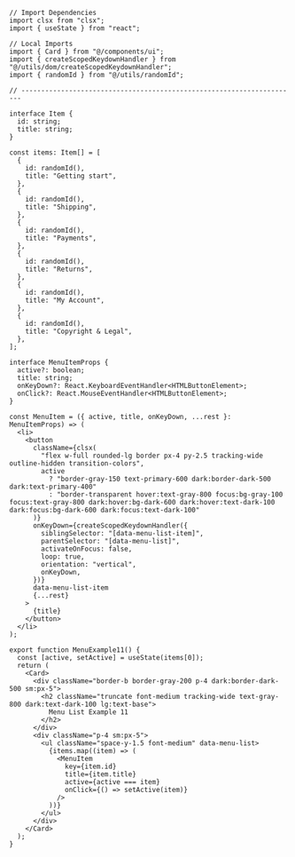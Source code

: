 ﻿```tsx
// Import Dependencies
import clsx from "clsx";
import { useState } from "react";

// Local Imports
import { Card } from "@/components/ui";
import { createScopedKeydownHandler } from "@/utils/dom/createScopedKeydownHandler";
import { randomId } from "@/utils/randomId";

// ----------------------------------------------------------------------

interface Item {
  id: string;
  title: string;
}

const items: Item[] = [
  {
    id: randomId(),
    title: "Getting start",
  },
  {
    id: randomId(),
    title: "Shipping",
  },
  {
    id: randomId(),
    title: "Payments",
  },
  {
    id: randomId(),
    title: "Returns",
  },
  {
    id: randomId(),
    title: "My Account",
  },
  {
    id: randomId(),
    title: "Copyright & Legal",
  },
];

interface MenuItemProps {
  active?: boolean;
  title: string;
  onKeyDown?: React.KeyboardEventHandler<HTMLButtonElement>;
  onClick?: React.MouseEventHandler<HTMLButtonElement>;
}

const MenuItem = ({ active, title, onKeyDown, ...rest }: MenuItemProps) => (
  <li>
    <button
      className={clsx(
        "flex w-full rounded-lg border px-4 py-2.5 tracking-wide outline-hidden transition-colors",
        active
          ? "border-gray-150 text-primary-600 dark:border-dark-500 dark:text-primary-400"
          : "border-transparent hover:text-gray-800 focus:bg-gray-100 focus:text-gray-800 dark:hover:bg-dark-600 dark:hover:text-dark-100 dark:focus:bg-dark-600 dark:focus:text-dark-100"
      )}
      onKeyDown={createScopedKeydownHandler({
        siblingSelector: "[data-menu-list-item]",
        parentSelector: "[data-menu-list]",
        activateOnFocus: false,
        loop: true,
        orientation: "vertical",
        onKeyDown,
      })}
      data-menu-list-item
      {...rest}
    >
      {title}
    </button>
  </li>
);

export function MenuExample11() {
  const [active, setActive] = useState(items[0]);
  return (
    <Card>
      <div className="border-b border-gray-200 p-4 dark:border-dark-500 sm:px-5">
        <h2 className="truncate font-medium tracking-wide text-gray-800 dark:text-dark-100 lg:text-base">
          Menu List Example 11
        </h2>
      </div>
      <div className="p-4 sm:px-5">
        <ul className="space-y-1.5 font-medium" data-menu-list>
          {items.map((item) => (
            <MenuItem
              key={item.id}
              title={item.title}
              active={active === item}
              onClick={() => setActive(item)}
            />
          ))}
        </ul>
      </div>
    </Card>
  );
} 
```
